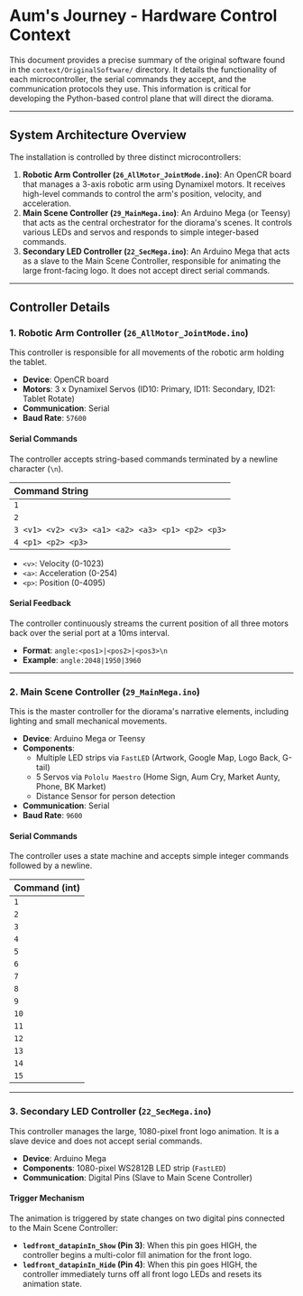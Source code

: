 # Aum's Journey - Hardware Control Context

This document provides a precise summary of the original software found in the `context/OriginalSoftware/` directory. It details the functionality of each microcontroller, the serial commands they accept, and the communication protocols they use. This information is critical for developing the Python-based control plane that will direct the diorama.

--- 

## System Architecture Overview

The installation is controlled by three distinct microcontrollers:

1.  **Robotic Arm Controller (`26_AllMotor_JointMode.ino`)**: An OpenCR board that manages a 3-axis robotic arm using Dynamixel motors. It receives high-level commands to control the arm's position, velocity, and acceleration.
2.  **Main Scene Controller (`29_MainMega.ino`)**: An Arduino Mega (or Teensy) that acts as the central orchestrator for the diorama's scenes. It controls various LEDs and servos and responds to simple integer-based commands.
3.  **Secondary LED Controller (`22_SecMega.ino`)**: An Arduino Mega that acts as a slave to the Main Scene Controller, responsible for animating the large front-facing logo. It does not accept direct serial commands.

--- 

## Controller Details

### 1. Robotic Arm Controller (`26_AllMotor_JointMode.ino`)

This controller is responsible for all movements of the robotic arm holding the tablet.

-   **Device**: OpenCR board
-   **Motors**: 3 x Dynamixel Servos (ID10: Primary, ID11: Secondary, ID21: Tablet Rotate)
-   **Communication**: Serial
-   **Baud Rate**: `57600`

#### Serial Commands

The controller accepts string-based commands terminated by a newline character (`\n`).

| Command String                                                                                               |
| :----------------------------------------------------------------------------------------------------------- |
| `1`                                                                                                          |
| `2`                                                                                                          |
| `3 <v1> <v2> <v3> <a1> <a2> <a3> <p1> <p2> <p3>`                                                               |
| `4 <p1> <p2> <p3>`                                                                                           |

*   `<v>`: Velocity (0-1023)
*   `<a>`: Acceleration (0-254)
*   `<p>`: Position (0-4095)

#### Serial Feedback

The controller continuously streams the current position of all three motors back over the serial port at a 10ms interval.

-   **Format**: `angle:<pos1>|<pos2>|<pos3>\n`
-   **Example**: `angle:2048|1950|3960`

--- 

### 2. Main Scene Controller (`29_MainMega.ino`)

This is the master controller for the diorama's narrative elements, including lighting and small mechanical movements.

-   **Device**: Arduino Mega or Teensy
-   **Components**:
    -   Multiple LED strips via `FastLED` (Artwork, Google Map, Logo Back, G-tail)
    -   5 Servos via `Pololu Maestro` (Home Sign, Aum Cry, Market Aunty, Phone, BK Market)
    -   Distance Sensor for person detection
-   **Communication**: Serial
-   **Baud Rate**: `9600`

#### Serial Commands

The controller uses a state machine and accepts simple integer commands followed by a newline.

| Command (int) |
| :------------ |
| `1`           |
| `2`           |
| `3`           |
| `4`           |
| `5`           |
| `6`           |
| `7`           |
| `8`           |
| `9`           |
| `10`          |
| `11`          |
| `12`          |
| `13`          |
| `14`          |
| `15`          |

--- 

### 3. Secondary LED Controller (`22_SecMega.ino`)

This controller manages the large, 1080-pixel front logo animation. It is a slave device and does not accept serial commands.

-   **Device**: Arduino Mega
-   **Components**: 1080-pixel WS2812B LED strip (`FastLED`)
-   **Communication**: Digital Pins (Slave to Main Scene Controller)

#### Trigger Mechanism

The animation is triggered by state changes on two digital pins connected to the Main Scene Controller:

-   **`ledfront_datapinIn_Show` (Pin 3)**: When this pin goes HIGH, the controller begins a multi-color fill animation for the front logo.
-   **`ledfront_datapinIn_Hide` (Pin 4)**: When this pin goes HIGH, the controller immediately turns off all front logo LEDs and resets its animation state.